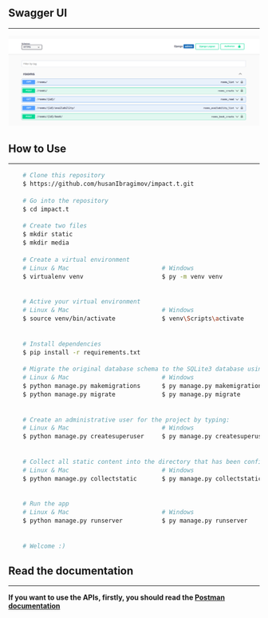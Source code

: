 ## Swagger UI

---

![Screenshot](static/Screenshot%20from%202023-06-11%2000-38-06.png)


## How to Use

---

```bash
    # Clone this repository
    $ https://github.com/husanIbragimov/impact.t.git 
    
    # Go into the repository
    $ cd impact.t
    
    # Create two files
    $ mkdir static
    $ mkdir media
    
    # Create a virtual environment
    # Linux & Mac                          # Windows 
    $ virtualenv venv                      $ py -m venv venv  
    
    
    # Active your virtual environment 
    # Linux & Mac                          # Windows
    $ source venv/bin/activate             $ venv\Scripts\activate
    
    
    # Install dependencies
    $ pip install -r requirements.txt
    
    # Migrate the original database schema to the SQLite3 database using the management script:
    # Linux & Mac                          # Windows
    $ python manage.py makemigrations      $ py manage.py makemigrations
    $ python manage.py migrate             $ py manage.py migrate
    
    
    # Create an administrative user for the project by typing:
    # Linux & Mac                          # Windows
    $ python manage.py createsuperuser     $ py manage.py createsuperuser
    
    
    # Collect all static content into the directory that has been configured:
    # Linux & Mac                          # Windows
    $ python manage.py collectstatic       $ py manage.py collectstatic
    
    
    # Run the app
    # Linux & Mac                          # Windows
    $ python manage.py runserver           $ py manage.py runserver
    
    
    # Welcome :)
```

## Read the documentation

---

__If you want to use the APIs, firstly, you should read the [Postman documentation](https://documenter.getpostman.com/view/21553790/2s93sXdFP4#049bf4c6-1894-450d-bfde-a42f582b3b4b)__






